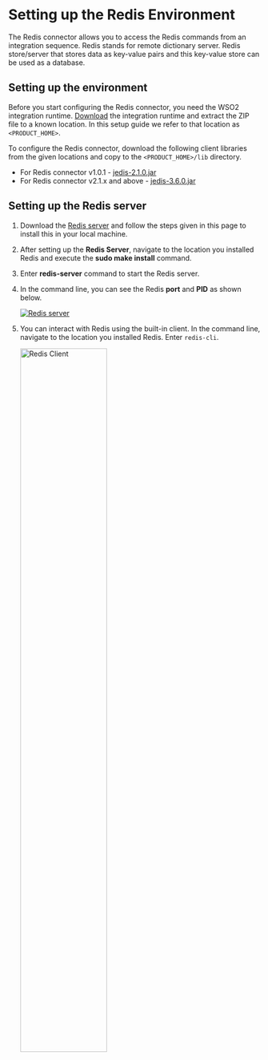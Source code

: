 # Setting up the Redis Environment 

The Redis connector allows you to access the Redis commands from an integration sequence. Redis stands for remote dictionary server. Redis store/server that stores data as key-value pairs and this key-value store can be used as a database.

## Setting up the environment

Before you start configuring the Redis connector, you need the WSO2 integration runtime. [Download](https://wso2.com/integration/micro-integrator/) the integration runtime and extract the ZIP file to a known location. In this setup guide we refer to that location as `<PRODUCT_HOME>`.

To configure the Redis connector, download the following client libraries from the given locations and copy to the `<PRODUCT_HOME>/lib` directory.

* For Redis connector v1.0.1 - [jedis-2.1.0.jar](https://mvnrepository.com/artifact/redis.clients/jedis/2.1.0)
* For Redis connector v2.1.x and above - [jedis-3.6.0.jar](https://mvnrepository.com/artifact/redis.clients/jedis/3.6.0)

## Setting up the Redis server 

1. Download the [Redis server](http://redis.io/download) and follow the steps given in this page to install this in your local machine.
2. After setting up the **Redis Server**, navigate to the location you installed Redis and execute the **sudo make install** command.
3. Enter **redis-server** command to start the Redis server.
4. In the command line, you can see the Redis **port** and **PID** as shown below.
    
    <a href="{{base_path}}/assets/img/integrate/connectors/redis-server.png"><img src="{{base_path}}/assets/img/integrate/connectors/redis-server.png" title="Redis server" alt="Redis server"/></a>
 
5. You can interact with Redis using the built-in client. In the command line, navigate to the location you installed Redis. Enter `redis-cli`.

    <a href="{{base_path}}/assets/img/integrate/connectors/redis-client.png"><img src="{{base_path}}/assets/img/integrate/connectors/redis-client.png" title="Redis Client" width="60%" alt="Redis Client"/> </a>
